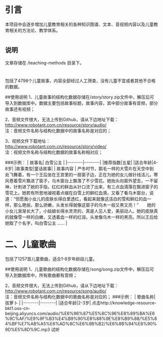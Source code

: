 # 引言
本项目中会逐步增加儿童教育相关的各种知识图谱、文本、音视频内容以及儿童教育相关的方法论、教学体系。
# 
## 说明
文章存储在 /teaching-methods 目录下。
# 

包括了4798个儿童故事，内容全部经过人工筛查，没有儿童不宜或者其他不合格的数据。

##使用说明
1、儿童故事的结构化数据存储在/story/story.zip文件中，解压后可导入到数据库中。数据主要包括故事标题，故事内容，其中部分故事有音频，部分故事还有视频；

2、音频文件很大，无法上传到Github，请从下边地址下载：  
http://www.robotant.com.cn/resource/story/audio/    
注：音频文件名称与结构化数据中的故事名称是对应的；

3、视频文件下载地址：  
http://www.robotant.com.cn/resource/story/video/    
注：视频文件名称与结构化数据的故事名称相对应；
   
###示例：
| 故事名| 白雪公主 |
|--------|--------|
|推荐指数|五星|
|适合年龄|4-8岁|
|故事类型|童话故事|
|       故事内容 |    严冬时节，鹅毛一样的大雪片在天空中到处飞舞着，有一个王后坐在王宫里的一扇窗子边，正在为她的女儿做针线活儿，寒风卷着雪片飘进了窗子，乌木窗台上飘落了不少雪花。她抬头向窗外望去，一不留神，针刺进了她的手指，红红的鲜血从针口流了出来，有三点血滴落在飘进窗子的雪花上。她若有所思地凝视着点缀在白雪上的鲜红血滴，又看了看乌木窗台，说道：“但愿我小女儿的皮肤长得白里透红，看起来就像这洁白的雪和鲜红的血一样，那么艳丽，那么骄嫩，头发长得就像这窗子的乌木一般又黑又亮！”　　她的小女儿渐渐长大了，小姑娘长得水灵灵的，真是人见人爱，美丽动人。她的皮肤真的就像雪一样的白嫩，又透着血一样的红润，头发像乌木一样的黑亮。所以王后给她取了个名字，叫白雪公主 …… |

# 二、儿童歌曲

包括了1257首儿童歌曲，适合1-8岁年龄段儿童。

##使用说明
1、儿童歌曲的结构化数据存储在/song/song.zip文件中，解压后可导入到数据库中，所有歌曲都有音频；

2、音频文件很大，无法上传到Github，请从下边地址下载：  
http://www.robotant.com.cn/resource/song/audio/    
注：音频文件名称与结构化数据中的歌曲名称是对应的；
###示例：
| 歌曲名称| 拔萝卜 |
|--------|--------|
|适合年龄|2-3岁|
点击http://knowledge-resource-bkt1.oss-cn-beijing.aliyuncs.com/audio/%E6%96%87%E5%8C%96%E8%89%BA%E6%9C%AF/%E9%9F%B3%E4%B9%90%E8%88%9E%E8%B9%88/%E5%84%BF%E7%AB%A5%E6%AD%8C%E6%9B%B2/%E6%8B%94%E8%90%9D%E5%8D%9C.mp3
试听
